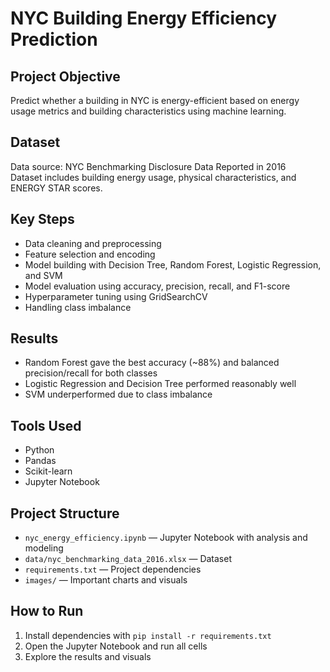 # NYC Building Energy Efficiency Prediction

## Project Objective

Predict whether a building in NYC is energy-efficient based on energy usage metrics and building characteristics using machine learning.

## Dataset

Data source: NYC Benchmarking Disclosure Data Reported in 2016  
Dataset includes building energy usage, physical characteristics, and ENERGY STAR scores.

## Key Steps

- Data cleaning and preprocessing  
- Feature selection and encoding  
- Model building with Decision Tree, Random Forest, Logistic Regression, and SVM  
- Model evaluation using accuracy, precision, recall, and F1-score  
- Hyperparameter tuning using GridSearchCV  
- Handling class imbalance  

## Results

- Random Forest gave the best accuracy (~88%) and balanced precision/recall for both classes  
- Logistic Regression and Decision Tree performed reasonably well  
- SVM underperformed due to class imbalance  

## Tools Used

- Python  
- Pandas  
- Scikit-learn  
- Jupyter Notebook  

## Project Structure

- `nyc_energy_efficiency.ipynb` — Jupyter Notebook with analysis and modeling  
- `data/nyc_benchmarking_data_2016.xlsx` — Dataset  
- `requirements.txt` — Project dependencies  
- `images/` — Important charts and visuals  

## How to Run

1. Install dependencies with `pip install -r requirements.txt`  
2. Open the Jupyter Notebook and run all cells  
3. Explore the results and visuals
